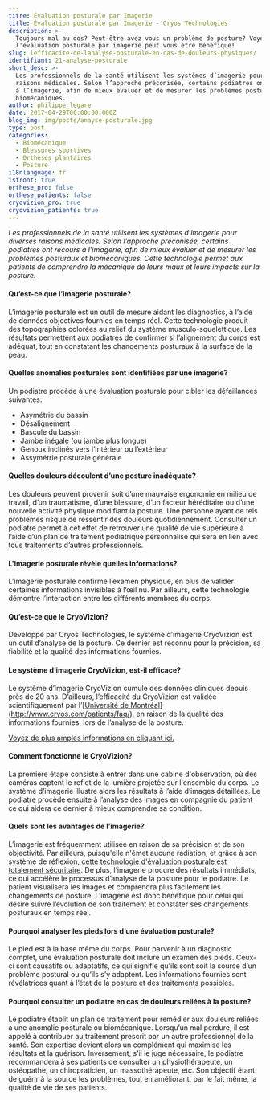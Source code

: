 ```yaml
---
titre: Évaluation posturale par Imagerie
title: Évaluation posturale par Imagerie - Cryos Technologies
description: >-
  Toujours mal au dos? Peut-être avez vous un problème de posture? Voyez comment
  l'évaluation posturale par imagerie peut vous être bénéfique!
slug: lefficacite-de-lanalyse-posturale-en-cas-de-douleurs-physiques/
identifiant: 21-analyse-posturale
short_desc: >-
  Les professionnels de la santé utilisent les systèmes d’imagerie pour diverses
  raisons médicales. Selon l’approche préconisée, certains podiatres ont recours
  à l’imagerie, afin de mieux évaluer et de mesurer les problèmes posturaux et
  biomécaniques.
author: philippe_legare
date: 2017-04-29T00:00:00.000Z
blog_img: img/posts/anayse-posturale.jpg
type: post
categories:
  - Biomécanique
  - Blessures sportives
  - Orthèses plantaires
  - Posture
i18nlanguage: fr
isfront: true
orthese_pro: false
orthese_patients: false
cryovizion_pro: true
cryovizion_patients: true
---
```


*Les professionnels de la santé utilisent les systèmes d’imagerie pour diverses raisons médicales. Selon l’approche préconisée, certains podiatres ont recours à l’imagerie, afin de mieux évaluer et de mesurer les problèmes posturaux et biomécaniques. Cette technologie permet aux patients de comprendre la mécanique de leurs maux et leurs impacts sur la posture.*

#### Qu’est-ce que l’imagerie posturale?

L’imagerie posturale est un outil de mesure aidant les diagnostics, à l’aide de données objectives fournies en temps réel. Cette technologie produit des topographies colorées au relief du système musculo-squelettique. Les résultats permettent aux podiatres de confirmer si l’alignement du corps est adéquat, tout en constatant les changements posturaux à la surface de la peau.

#### Quelles anomalies posturales sont identifiées par une imagerie?

Un podiatre procède à une évaluation posturale pour cibler les défaillances suivantes:

- Asymétrie du bassin
- Désalignement
- Bascule du bassin
- Jambe inégale (ou jambe plus longue)
- Genoux inclinés vers l’intérieur ou l’extérieur
- Assymétrie posturale générale

#### Quelles douleurs découlent d’une posture inadéquate?

Les douleurs peuvent provenir soit d’une mauvaise ergonomie en milieu de travail, d’un traumatisme, d’une blessure, d’un facteur héréditaire ou d’une nouvelle activité physique modifiant la posture. Une personne ayant de tels problèmes risque de ressentir des douleurs quotidiennement. Consulter un podiatre permet à cet effet de retrouver une qualité de vie supérieure à l’aide d’un plan de traitement podiatrique personnalisé qui sera en lien avec tous traitements d’autres professionnels.

#### L'imagerie posturale révèle quelles informations?

L’imagerie posturale confirme l’examen physique, en plus de valider certaines informations invisibles à l’œil nu. Par ailleurs, cette technologie démontre l’interaction entre les différents membres du corps.

#### Qu’est-ce que le CryoVizion?

Développé par Cryos Technologies, le système d’imagerie CryoVizion est un outil d’analyse de la posture. Ce dernier est reconnu pour la précision, sa fiabilité et la qualité des informations fournies.

#### Le système d’imagerie CryoVizion, est-il efficace?

Le système d’imagerie CryoVizion cumule des données cliniques depuis près de 20 ans. D’ailleurs, l’efficacité du CryoVizion est validée scientifiquement par l’[[Université de Montréal](http://www.umontreal.ca/en/)](http://www.cryos.com/patients/faq/), en raison de la qualité des informations fournies, lors de l’analyse de la posture.

[Voyez de plus amples informations en cliquant ici.](http://www.cryos.com/img/autres/color-coded-video-based-system.pdf)

#### Comment fonctionne le CryoVizion?

La première étape consiste à entrer dans une cabine d'observation, où des caméras captent le reflet de la lumière projetée sur l'ensemble du corps. Le système d’imagerie illustre alors les résultats à l’aide d’images détaillées. Le podiatre procède ensuite à l’analyse des images en compagnie du patient ce qui aidera ce dernier à mieux comprendre sa condition.

#### Quels sont les avantages de l’imagerie?

L’imagerie est fréquemment utilisée en raison de sa précision et de son objectivité. Par ailleurs, puisqu'elle n'émet aucune radiation, et grâce à son système de réflexion, [cette technologie d'évaluation posturale est totalement sécuritaire](http://www.cryos.com/patients/faq/). De plus, l’imagerie procure des résultats immédiats, ce qui accélère le processus d’analyse de la posture pour le podiatre. Le patient visualisera les images et comprendra plus facilement les changements de posture. L’imagerie est donc bénéfique pour celui qui désire suivre l’évolution de son traitement et constater ses changements posturaux en temps réel.

#### Pourquoi analyser les pieds lors d’une évaluation posturale?

Le pied est à la base même du corps. Pour parvenir à un diagnostic complet, une évaluation posturale doit inclure un examen des pieds. Ceux-ci sont causatifs ou adaptatifs, ce qui signifie qu’ils sont soit la source d’un problème postural ou qu’ils s’y adaptent. Les informations fournies sont révélatrices quant à l’état de la posture et des traitements possibles.

#### Pourquoi consulter un podiatre en cas de douleurs reliées à la posture?

Le podiatre établit un plan de traitement pour remédier aux douleurs reliées à une anomalie posturale ou biomécanique. Lorsqu’un mal perdure, il est appelé à contribuer au traitement prescrit par un autre professionnel de la santé. Son expertise devient alors un complément qui maximise les résultats et la guérison. Inversement, s’il le juge nécessaire, le podiatre recommandera à ses patients de consulter un physiothérapeute, un ostéopathe, un chiropraticien, un massothérapeute, etc. Son objectif étant de guérir à la source les problèmes, tout en améliorant, par le fait même, la qualité de vie de ses patients.[](http://www.umontreal.ca/en/)
